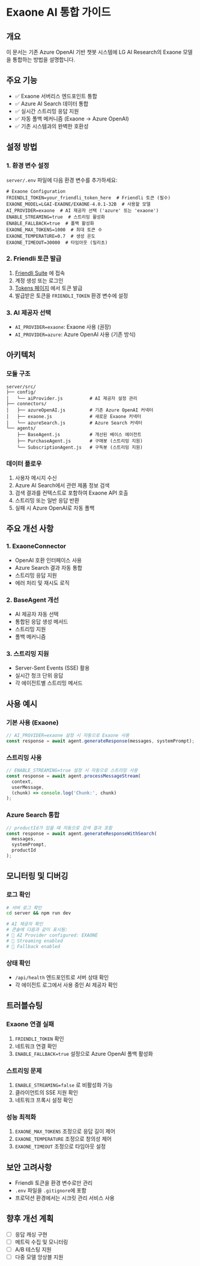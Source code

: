 # Exaone AI 통합 가이드

## 개요
이 문서는 기존 Azure OpenAI 기반 챗봇 시스템에 LG AI Research의 Exaone 모델을 통합하는 방법을 설명합니다.

## 주요 기능
- ✅ Exaone 서버리스 엔드포인트 통합
- ✅ Azure AI Search 데이터 통합
- ✅ 실시간 스트리밍 응답 지원
- ✅ 자동 폴백 메커니즘 (Exaone → Azure OpenAI)
- ✅ 기존 시스템과의 완벽한 호환성

## 설정 방법

### 1. 환경 변수 설정
`server/.env` 파일에 다음 환경 변수를 추가하세요:

```env
# Exaone Configuration
FRIENDLI_TOKEN=your_friendli_token_here  # Friendli 토큰 (필수)
EXAONE_MODEL=LGAI-EXAONE/EXAONE-4.0.1-32B  # 사용할 모델
AI_PROVIDER=exaone  # AI 제공자 선택 ('azure' 또는 'exaone')
ENABLE_STREAMING=true  # 스트리밍 활성화
ENABLE_FALLBACK=true  # 폴백 활성화
EXAONE_MAX_TOKENS=1000  # 최대 토큰 수
EXAONE_TEMPERATURE=0.7  # 생성 온도
EXAONE_TIMEOUT=30000  # 타임아웃 (밀리초)
```

### 2. Friendli 토큰 발급
1. [Friendli Suite](https://suite.friendli.ai) 에 접속
2. 계정 생성 또는 로그인
3. [Tokens 페이지](https://suite.friendli.ai/tokens) 에서 토큰 발급
4. 발급받은 토큰을 `FRIENDLI_TOKEN` 환경 변수에 설정

### 3. AI 제공자 선택
- `AI_PROVIDER=exaone`: Exaone 사용 (권장)
- `AI_PROVIDER=azure`: Azure OpenAI 사용 (기존 방식)

## 아키텍처

### 모듈 구조
```
server/src/
├── config/
│   └── aiProvider.js          # AI 제공자 설정 관리
├── connectors/
│   ├── azureOpenAI.js         # 기존 Azure OpenAI 커넥터
│   ├── exaone.js              # 새로운 Exaone 커넥터
│   └── azureSearch.js         # Azure Search 커넥터
└── agents/
    ├── BaseAgent.js           # 개선된 베이스 에이전트
    ├── PurchaseAgent.js       # 구매봇 (스트리밍 지원)
    └── SubscriptionAgent.js   # 구독봇 (스트리밍 지원)
```

### 데이터 플로우
1. 사용자 메시지 수신
2. Azure AI Search에서 관련 제품 정보 검색
3. 검색 결과를 컨텍스트로 포함하여 Exaone API 호출
4. 스트리밍 또는 일반 응답 반환
5. 실패 시 Azure OpenAI로 자동 폴백

## 주요 개선 사항

### 1. ExaoneConnector
- OpenAI 호환 인터페이스 사용
- Azure Search 결과 자동 통합
- 스트리밍 응답 지원
- 에러 처리 및 재시도 로직

### 2. BaseAgent 개선
- AI 제공자 자동 선택
- 통합된 응답 생성 메서드
- 스트리밍 지원
- 폴백 메커니즘

### 3. 스트리밍 지원
- Server-Sent Events (SSE) 활용
- 실시간 청크 단위 응답
- 각 에이전트별 스트리밍 메서드

## 사용 예시

### 기본 사용 (Exaone)
```javascript
// AI_PROVIDER=exaone 설정 시 자동으로 Exaone 사용
const response = await agent.generateResponse(messages, systemPrompt);
```

### 스트리밍 사용
```javascript
// ENABLE_STREAMING=true 설정 시 자동으로 스트리밍 사용
const response = await agent.processMessageStream(
  context,
  userMessage,
  (chunk) => console.log('Chunk:', chunk)
);
```

### Azure Search 통합
```javascript
// productId가 있을 때 자동으로 검색 결과 포함
const response = await agent.generateResponseWithSearch(
  messages,
  systemPrompt,
  productId
);
```

## 모니터링 및 디버깅

### 로그 확인
```bash
# 서버 로그 확인
cd server && npm run dev

# AI 제공자 확인
# 콘솔에 다음과 같이 표시됨:
# 🤖 AI Provider configured: EXAONE
# 📡 Streaming enabled
# 🔄 Fallback enabled
```

### 상태 확인
- `/api/health` 엔드포인트로 서버 상태 확인
- 각 에이전트 로그에서 사용 중인 AI 제공자 확인

## 트러블슈팅

### Exaone 연결 실패
1. `FRIENDLI_TOKEN` 확인
2. 네트워크 연결 확인
3. `ENABLE_FALLBACK=true` 설정으로 Azure OpenAI 폴백 활성화

### 스트리밍 문제
1. `ENABLE_STREAMING=false` 로 비활성화 가능
2. 클라이언트의 SSE 지원 확인
3. 네트워크 프록시 설정 확인

### 성능 최적화
1. `EXAONE_MAX_TOKENS` 조정으로 응답 길이 제어
2. `EXAONE_TEMPERATURE` 조정으로 창의성 제어
3. `EXAONE_TIMEOUT` 조정으로 타임아웃 설정

## 보안 고려사항
- Friendli 토큰을 환경 변수로만 관리
- `.env` 파일을 `.gitignore`에 포함
- 프로덕션 환경에서는 시크릿 관리 서비스 사용

## 향후 개선 계획
- [ ] 응답 캐싱 구현
- [ ] 메트릭 수집 및 모니터링
- [ ] A/B 테스팅 지원
- [ ] 다중 모델 앙상블 지원